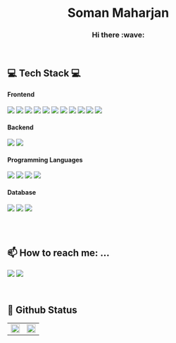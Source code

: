 <div align="center">
 <h1>
    Soman Maharjan
  </h1>
  <h3>
    Hi there :wave:  
  </h3>
  <br>
</div>

<h2> 💻 Tech Stack 💻 </h2>
  
<h4>Frontend</h4>
<p>
<img src="https://img.shields.io/badge/React-20232A?style=flat-square&logo=react&logoColor=61DAFB"/>
<img src="https://img.shields.io/badge/JavaScript-F7DF1E?style=flat-square&logo=javascript&logoColor=black"/>
<img src="https://img.shields.io/badge/TypeScript-007ACC?style=flat-square&logo=typescript&logoColor=white"/>
<img src="https://img.shields.io/badge/Redux-593D88?style=flat-square&logo=redux&logoColor=white"/>
<img src="https://img.shields.io/badge/React_Router-CA4245?style=flat-square&logo=react-router&logoColor=white"/>
<img src="https://img.shields.io/badge/Tailwind_CSS-38B2AC?style=flat-square&logo=tailwind-css&logoColor=white"/>
<img src="https://img.shields.io/badge/Sass-CC6699?style=flat-square&logo=sass&logoColor=white"/>
<img src="https://img.shields.io/badge/Bootstrap-563D7C?style=flat-square&logo=bootstrap&logoColor=white"/>
<img src="https://img.shields.io/badge/Material--UI-0081CB?style=flat-square&logo=material-ui&logoColor=white"/>
<img src="https://img.shields.io/badge/HTML5-E34F26?style=flat-square&logo=html5&logoColor=white"/>
<img src="https://img.shields.io/badge/CSS-239120?&style=flat-square&logo=css3&logoColor=white"/>
</p>

<h4>Backend</h4>
<p>
<img src="https://img.shields.io/badge/Laravel-FF2D20?style=flat-square&logo=laravel&logoColor=white"/>
<img src="https://img.shields.io/badge/PHP-777BB4?style=flat-square&logo=php&logoColor=white"/>
</p>

<h4>Programming Languages</h4>
<p>
<img src="https://img.shields.io/badge/C++-00599C?style=flat-square&logo=C%2B%2B&logoColor=white"/>
<img src="https://img.shields.io/badge/C-A8B9CC?style=flat-square&logo=C&logoColor=white"/>
<img src="https://img.shields.io/badge/Java-ED8B00?style=flat-square&logo=java&logoColor=white"/>
<img src="https://img.shields.io/badge/Python-14354C?style=flat-square&logo=python&logoColor=white"/>
</p>

<h4>Database</h4>
<p>
<img src="https://img.shields.io/badge/MySQL-00000F?style=flat-square&logo=mysql&logoColor=white"/>
<img src="https://img.shields.io/badge/Neo4j-018bff?style=flat-square&logo=neo4j&logoColor=white"/>
<img src="https://img.shields.io/badge/MongoDB-4EA94B?style=flat-square&logo=mongodb&logoColor=white"/>
</p>

<br><br>
<h2>📫 How to reach me: ...</h2>
<p>
<a href="mailto:maharjansoman@yahoo.com"><img src="https://img.shields.io/badge/Yahoo!-6001D2?style=flat-square&logo=Yahoo!&logoColor=white"/></a>
<a href="https://www.linkedin.com/in/soman-maharjan-3653021b8/"><img src="https://img.shields.io/badge/LinkedIn-0077B5?style=flat-square&logo=linkedin&logoColor=white"/></a>
</p>

<br>
<h2>📼 Github Status</h2>
<table><tr><td valign="top" width="50%">
<img src="https://github-readme-stats.vercel.app/api?username=soman-maharjan&show_icons=true&count_private=true&hide_border=true" align="center" style="width: 100%" />
</td><td valign="top" width="50%">
<img src="https://github-readme-stats.vercel.app/api/top-langs/?username=soman-maharjan&hide_border=true&layout=compact" align="center" style="width: 100%" />
</td></tr></table> 
</br> 
<!-- <img src=""/>
<img src=""/>
<img src=""/>
<img src=""/>
   -->
 
  
<!--     ![JavaScript](https://img.shields.io/badge/javascript-%23323330.svg?style=for-the-badge&logo=javascript&logoColor=%23F7DF1E) 
    ![Redux](https://img.shields.io/badge/redux-%23593d88.svg?style=for-the-badge&logo=redux&logoColor=white)  -->

<!--
**soman-maharjan/soman-maharjan** is a ✨ _special_ ✨ repository because its `README.md` (this file) appears on your GitHub profile.

Here are some ideas to get you started:

- 🔭 I’m currently working on ...
- 🌱 I’m currently learning ...
- 👯 I’m looking to collaborate on ...
- 🤔 I’m looking for help with ...
- 💬 Ask me about ...
- 📫 How to reach me: ...
- 😄 Pronouns: ...
- ⚡ Fun fact: ...
-->
